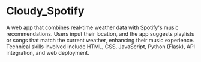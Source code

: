 # Cloudy_Spotify
A web app that combines real-time weather data with Spotify's music recommendations. Users input their location, and the app suggests playlists or songs that match the current weather, enhancing their music experience. Technical skills involved include HTML, CSS, JavaScript, Python (Flask), API integration, and web deployment.

